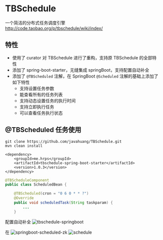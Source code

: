 # TBSchedule

一个简洁的分布式任务调度引擎 http://code.taobao.org/p/tbschedule/wiki/index/

## 特性

- 使用了 curator 对 TBSchedule 进行了重构，支持原 TBSchedule 的全部特性
- 添加了 spring-boot-starter，无缝集成 springBoot，支持配置自动补全
- 添加了 `@TBScheduled` 注解，在 SpringBoot `@Scheduled` 注解的基础上添加了如下特性
    * 支持设置任务参数
    * 能查看所有的任务列表
    * 支持动态设置任务的执行时间
    * 支持立即执行任务
    * 可以查看任务执行状态


## @TBScheduled 任务使用

```
git clone https://github.com/javahuang/TBSchedule.git
mvn clean install
```

```
<dependency>
    <groupId>me.hrps</groupId>
    <artifactId>tbschedule-spring-boot-starter</artifactId>
    <version>1.0.3</version>
</dependency>
```


``` java
@TBScheduleComponent
public class ScheduledBean {

    @TBScheduled(cron = "0 6 0 * * ?")
    @Override
    public void scheduledTask(String taskparam) {
        ...
    }

```

配置自动补全
![tbschedule-springboot](http://o6mo1i54c.bkt.clouddn.com/tbschedule-springboot.gif)

在
![springboot-scheduled-zk](http://o6mo1i54c.bkt.clouddn.com/springboot-scheduled-zk.gif)
![schedule](http://o6mo1i54c.bkt.clouddn.com/schedule.gif)




